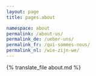 ```yaml
---
layout: page
title: pages.about

namespace: about
permalink: /about-us/
permalink_de: /ueber-uns/
permalink_fr: /qui-sommes-nous/
permalink_nl: /wie-zijn-we/
---
```


{% translate_file about.md %}